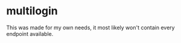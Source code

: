 # multilogin

This was made for my own needs, it most likely won't contain every endpoint available.